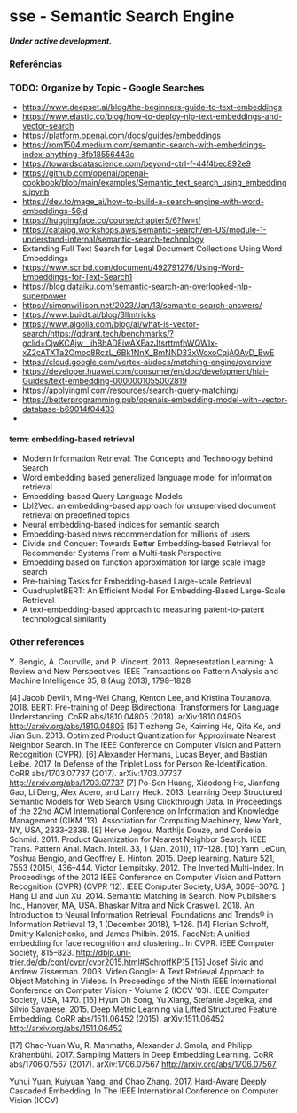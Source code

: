 # sse - Semantic Search Engine

**_Under active development._**

### Referências

### TODO: Organize by Topic - Google Searches

- https://www.deepset.ai/blog/the-beginners-guide-to-text-embeddings
- https://www.elastic.co/blog/how-to-deploy-nlp-text-embeddings-and-vector-search
- https://platform.openai.com/docs/guides/embeddings
- https://rom1504.medium.com/semantic-search-with-embeddings-index-anything-8fb18556443c
- https://towardsdatascience.com/beyond-ctrl-f-44f4bec892e9
- https://github.com/openai/openai-cookbook/blob/main/examples/Semantic_text_search_using_embeddings.ipynb
- https://dev.to/mage_ai/how-to-build-a-search-engine-with-word-embeddings-56jd
- https://huggingface.co/course/chapter5/6?fw=tf
- https://catalog.workshops.aws/semantic-search/en-US/module-1-understand-internal/semantic-search-technology
- Extending Full Text Search for Legal Document Collections Using Word Embeddings
- https://www.scribd.com/document/492791276/Using-Word-Embeddings-for-Text-Search1
- https://blog.dataiku.com/semantic-search-an-overlooked-nlp-superpower
- https://simonwillison.net/2023/Jan/13/semantic-search-answers/
- https://www.buildt.ai/blog/3llmtricks
- https://www.algolia.com/blog/ai/what-is-vector-search/https://qdrant.tech/benchmarks/?gclid=CjwKCAjw__ihBhADEiwAXEazJtsrttmfhWQWIx-xZ2cATXTa2Omoc8RczL_6Bk1NnX_BmNND33xWoxoCqjAQAvD_BwE
- https://cloud.google.com/vertex-ai/docs/matching-engine/overview
- https://developer.huawei.com/consumer/en/doc/development/hiai-Guides/text-embedding-0000001055002819
- https://applyingml.com/resources/search-query-matching/
- https://betterprogramming.pub/openais-embedding-model-with-vector-database-b69014f04433
- 

#### term: embedding-based retrieval

- Modern Information Retrieval: The Concepts and Technology behind Search
- Word embedding based generalized language model for information retrieval
- Embedding-based Query Language Models
- Lbl2Vec: an embedding-based approach for unsupervised document retrieval on predefined topics
- Neural embedding-based indices for semantic search
- Embedding-based news recommendation for millions of users
- Divide and Conquer: Towards Better Embedding-based Retrieval for Recommender Systems From a Multi-task Perspective
- Embedding based on function approximation for large scale image search
- Pre-training Tasks for Embedding-based Large-scale Retrieval
- QuadrupletBERT: An Efficient Model For Embedding-Based Large-Scale  Retrieval
- A text-embedding-based approach to measuring patent-to-patent technological similarity

### Other references

Y. Bengio, A. Courville, and P. Vincent. 2013. Representation Learning: A Review and New Perspectives. IEEE Transactions on Pattern Analysis and Machine
Intelligence 35, 8 (Aug 2013), 1798–1828

[4] Jacob Devlin, Ming-Wei Chang, Kenton Lee, and Kristina Toutanova. 2018. BERT:
Pre-training of Deep Bidirectional Transformers for Language Understanding.
CoRR abs/1810.04805 (2018). arXiv:1810.04805 http://arxiv.org/abs/1810.04805
[5] Tiezheng Ge, Kaiming He, Qifa Ke, and Jian Sun. 2013. Optimized Product
Quantization for Approximate Nearest Neighbor Search. In The IEEE Conference
on Computer Vision and Pattern Recognition (CVPR).
[6] Alexander Hermans, Lucas Beyer, and Bastian Leibe. 2017. In Defense of
the Triplet Loss for Person Re-Identification. CoRR abs/1703.07737 (2017).
arXiv:1703.07737 http://arxiv.org/abs/1703.07737
[7] Po-Sen Huang, Xiaodong He, Jianfeng Gao, Li Deng, Alex Acero, and Larry
Heck. 2013. Learning Deep Structured Semantic Models for Web Search Using
Clickthrough Data. In Proceedings of the 22nd ACM International Conference on
Information and Knowledge Management (CIKM ’13). Association for Computing
Machinery, New York, NY, USA, 2333–2338.
[8] Herve Jegou, Matthijs Douze, and Cordelia Schmid. 2011. Product Quantization
for Nearest Neighbor Search. IEEE Trans. Pattern Anal. Mach. Intell. 33, 1 (Jan.
2011), 117–128.
[10] Yann LeCun, Yoshua Bengio, and Geoffrey E. Hinton. 2015. Deep learning. Nature
521, 7553 (2015), 436–444.
Victor Lempitsky. 2012. The Inverted Multi-Index. In Proceedings of the 2012 IEEE
Conference on Computer Vision and Pattern Recognition (CVPR) (CVPR ’12). IEEE
Computer Society, USA, 3069–3076.
] Hang Li and Jun Xu. 2014. Semantic Matching in Search. Now Publishers Inc.,
Hanover, MA, USA.
Bhaskar Mitra and Nick Craswell. 2018. An Introduction to Neural Information
Retrieval. Foundations and Trends® in Information Retrieval 13, 1 (December
2018), 1–126.
[14] Florian Schroff, Dmitry Kalenichenko, and James Philbin. 2015. FaceNet: A unified
embedding for face recognition and clustering.. In CVPR. IEEE Computer Society,
815–823. http://dblp.uni-trier.de/db/conf/cvpr/cvpr2015.html#SchroffKP15
[15] Josef Sivic and Andrew Zisserman. 2003. Video Google: A Text Retrieval Approach
to Object Matching in Videos. In Proceedings of the Ninth IEEE International
Conference on Computer Vision - Volume 2 (ICCV ’03). IEEE Computer Society,
USA, 1470.
[16] Hyun Oh Song, Yu Xiang, Stefanie Jegelka, and Silvio Savarese. 2015. Deep Metric
Learning via Lifted Structured Feature Embedding. CoRR abs/1511.06452 (2015).
arXiv:1511.06452 http://arxiv.org/abs/1511.06452

[17] Chao-Yuan Wu, R. Manmatha, Alexander J. Smola, and Philipp Krähenbühl. 2017.
Sampling Matters in Deep Embedding Learning. CoRR abs/1706.07567 (2017).
arXiv:1706.07567 http://arxiv.org/abs/1706.07567

Yuhui Yuan, Kuiyuan Yang, and Chao Zhang. 2017. Hard-Aware Deeply Cascaded
Embedding. In The IEEE International Conference on Computer Vision (ICCV)